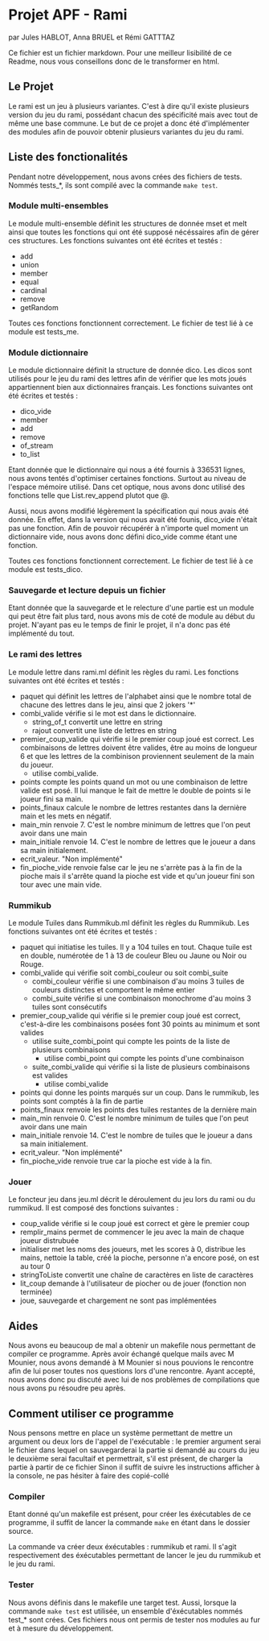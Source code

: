 # Projet APF - Rami

par Jules HABLOT, Anna BRUEL et Rémi GATTTAZ

Ce fichier est un fichier markdown. Pour une meilleur lisibilité de ce Readme, nous vous conseillons donc de le transformer en html.

## Le Projet
Le rami est un jeu à plusieurs variantes. C'est à dire qu'il existe plusieurs version du jeu du rami, possédant chacun des spécificité mais avec tout de même une base commune. Le but de ce projet a donc été d'implémenter des modules afin de pouvoir obtenir plusieurs variantes du jeu du rami.

## Liste des fonctionalités
Pendant notre développement, nous avons crées des fichiers de tests. Nommés tests_*, ils sont compilé avec la commande ```make test```.


### Module multi-ensembles
Le module multi-ensemble définit les structures de donnée mset et melt ainsi que toutes les fonctions qui ont été supposé nécéssaires afin de gérer ces structures. Les fonctions suivantes ont été écrites et testés :
- add
- union
- member
- equal
- cardinal
- remove
- getRandom

Toutes ces fonctions fonctionnent correctement. Le fichier de test lié à ce module est tests_me.

### Module dictionnaire
Le module dictionnaire définit la structure de donnée dico. Les dicos sont utilisés pour le jeu du rami des lettres afin de vérifier que les mots joués appartiennent bien aux dictionnaires français. Les fonctions suivantes ont été écrites et testés :
- dico_vide
- member
- add
- remove
- of_stream
- to_list

Etant donnée que le dictionnaire qui nous a été fournis à 336531 lignes, nous avons tentés d'optimiser certaines fonctions. Surtout au niveau de l'espace mémoire utilisé. Dans cet optique, nous avons donc utilisé des fonctions telle que List.rev_append plutot que @.

Aussi, nous avons modifié légèrement la spécification qui nous avais été donnée. En effet, dans la version qui nous avait été founis, dico_vide n'était pas une fonction. Afin de pouvoir récupérér à n'importe quel moment un dictionnaire vide, nous avons donc défini dico_vide comme étant une fonction.

Toutes ces fonctions fonctionnent correctement. Le fichier de test lié à ce module est tests_dico.

### Sauvegarde et lecture depuis un fichier
Etant donnée que la sauvegarde et le relecture d'une partie est un module qui peut être fait plus tard, nous avons mis de coté de module au début du projet. N'ayant pas eu le temps de finir le projet, il n'a donc pas été implémenté du tout.

### Le rami des lettres
Le module lettre dans rami.ml définit les règles du rami. Les fonctions suivantes ont été écrites et testés :
- paquet qui définit les lettres de l'alphabet ainsi que le nombre total de chacune des lettres dans le jeu, ainsi que 2 jokers '*'
- combi_valide vérifie si le mot est dans le dictionnaire.
	- string_of_t convertit une lettre en string
	- rajout convertit une liste de lettres en string 
- premier_coup_valide qui vérifie si le premier coup joué est correct. Les combinaisons de lettres doivent être valides, être au moins de longueur 6 et que les lettres de la combinison proviennent seulement de la main du joueur.
	- utilise combi_valide.
- points compte les points quand un mot ou une combinaison de lettre valide est posé. Il lui manque le fait de mettre le double de points si le joueur fini sa main.
- points_finaux calcule le nombre de lettres restantes dans la dernière main et les mets en négatif.
- main_min renvoie 7. C'est le nombre minimum de lettres que l'on peut avoir dans une main
- main_initiale renvoie 14. C'est le nombre de lettres que le joueur a dans sa main initialement.
- ecrit_valeur. "Non implémenté"
- fin_pioche_vide renvoie false car le jeu ne s'arrète pas à la fin de la pioche mais il s'arrête quand la pioche est vide et qu'un joueur fini son tour avec une main vide.

### Rummikub
Le module Tuiles dans Rummikub.ml définit les règles du Rummikub. Les fonctions suivantes ont été écrites et testés :
- paquet qui initiatise les tuiles. Il y a 104 tuiles en tout. Chaque tuile est en double, numérotée de 1 à 13 de couleur Bleu ou Jaune ou Noir ou Rouge. 
- combi_valide qui vérifie soit combi_couleur ou soit combi_suite
	- combi_couleur vérifie si une combinaison d'au moins 3 tuiles de couleurs distinctes et comportent le même entier 
	- combi_suite vérifie si une combinaison monochrome d'au moins 3 tuiles sont consécutifs
- premier_coup_valide qui vérifie si le premier coup joué est correct, c'est-à-dire les combinaisons posées font 30 points au minimum et sont valides
	- utilise suite_combi_point qui compte les points de la liste de plusieurs combinaisons
		- utilise combi_point qui compte les points d'une combinaison
	- suite_combi_valide qui vérifie si la liste de plusieurs combinaisons est valides
		- utilise combi_valide 
- points qui donne les points marqués sur un coup. Dans le rummikub, les points sont comptés à la fin de partie
- points_finaux renvoie les points des tuiles restantes de la dernière main
- main_min renvoie 0. C'est le nombre minimum de tuiles que l'on peut avoir dans une main
- main_initiale renvoie 14. C'est le nombre de tuiles que le joueur a dans sa main initialement.
- ecrit_valeur. "Non implémenté"
- fin_pioche_vide renvoie true car la pioche est vide à la fin.

### Jouer
Le foncteur jeu dans jeu.ml décrit le déroulement du jeu lors du rami ou du rummikud. Il est composé des fonctions suivantes :
- coup_valide vérifie si le coup joué est correct et gère le premier coup 
- remplir_mains permet de commencer le jeu avec la main de chaque joueur distrubuée
- initialiser met les noms des joueurs, met les scores à 0, distribue les mains, nettoie la table, créé la pioche, personne n'a encore posé, on est au tour 0
- stringToListe convertit une chaîne de caractères en liste de caractères
- lit_coup demande à l'utilisateur de piocher ou de jouer (fonction non terminée)
- joue, sauvegarde et chargement ne sont pas implémentées
 
## Aides
Nous avons eu beaucoup de mal a obtenir un makefile nous permettant de compiler ce programme. Après avoir échangé quelque mails avec M Mounier, nous avons demandé à M Mounier si nous pouvions le rencontre afin de lui poser toutes nos questions lors d'une rencontre. Ayant accepté, nous avons donc pu discuté avec lui de nos problèmes de compilations que nous avons pu résoudre peu après.


## Comment utiliser ce programme

Nous pensons mettre en place un système permettant de mettre un argument ou deux lors de l'appel de l'exécutable :
le premier argument serai le fichier dans lequel on sauvegarderai la partie si demandé au cours du jeu
le deuxième serai facultaif et permettrait, s'il est présent, de charger la partie à partir de ce fichier
Sinon il suffit de suivre les instructions afficher à la console, ne pas hésiter à faire des copié-collé

### Compiler
Etant donné qu'un makefile est présent, pour créer les éxécutables de ce programme, il suffit de lancer la commande ```make``` en étant dans le dossier source.

La commande va créer deux éxécutables : rummikub et rami. Il s'agit respectivement des éxécutables permettant de lancer le jeu du rummikub et le jeu du rami.

### Tester
Nous avons définis dans le makefile une target test. Aussi, lorsque la commande ```make test``` est utilisée, un ensemble d'éxécutables nommés test_* sont crées. Ces fichiers nous ont permis de tester nos modules au fur et à mesure du développement.
